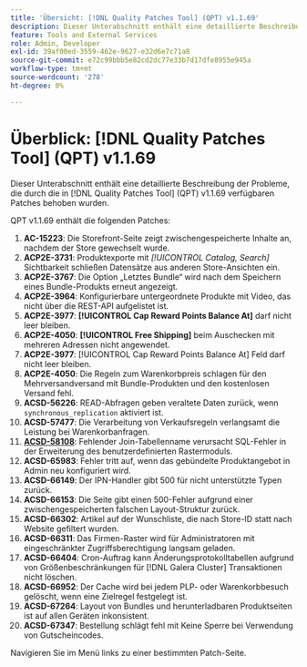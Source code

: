 ```yaml
---
title: 'Übersicht: [!DNL Quality Patches Tool] (QPT) v1.1.69'
description: Dieser Unterabschnitt enthält eine detaillierte Beschreibung der Probleme, die durch die in Version 1.1.69  [!DNL Quality Patches Tool]  Patches behoben wurden.
feature: Tools and External Services
role: Admin, Developer
exl-id: 39af00ed-3559-462e-9627-e32d6e7c71a8
source-git-commit: e72c99bbb5e82cd2dc77e33b7d17dfe8955e945a
workflow-type: tm+mt
source-wordcount: '278'
ht-degree: 0%

---
```


# Überblick: [!DNL Quality Patches Tool] (QPT) v1.1.69

Dieser Unterabschnitt enthält eine detaillierte Beschreibung der Probleme, die durch die in [!DNL Quality Patches Tool] (QPT) v1.1.69 verfügbaren Patches behoben wurden.

QPT v1.1.69 enthält die folgenden Patches:
1. **AC-15223**: Die Storefront-Seite zeigt zwischengespeicherte Inhalte an, nachdem der Store gewechselt wurde.
1. **ACP2E-3731**: Produktexporte mit *[!UICONTROL Catalog, Search]* Sichtbarkeit schließen Datensätze aus anderen Store-Ansichten ein.
1. **ACP2E-3767**: Die Option „Letztes Bundle“ wird nach dem Speichern eines Bundle-Produkts erneut angezeigt.
1. **ACP2E-3964**: Konfigurierbare untergeordnete Produkte mit Video, das nicht über die REST-API aufgelistet ist.
1. **ACP2E-3977**: **[!UICONTROL Cap Reward Points Balance At]** darf nicht leer bleiben.
1. **ACP2E-4050**: **[!UICONTROL Free Shipping]** beim Auschecken mit mehreren Adressen nicht angewendet.
1. **ACP2E-3977**: [!UICONTROL Cap Reward Points Balance At] Feld darf nicht leer bleiben.
1. **ACP2E-4050**: Die Regeln zum Warenkorbpreis schlagen für den Mehrversandversand mit Bundle-Produkten und den kostenlosen Versand fehl.
1. **ACSD-56226**: READ-Abfragen geben veraltete Daten zurück, wenn `synchronous_replication` aktiviert ist.
1. **ACSD-57477**: Die Verarbeitung von Verkaufsregeln verlangsamt die Leistung bei Warenkorbanfragen.
1. **[ACSD-58108](/help/tools/quality-patches-tool/patches-available-in-qpt/v1-1-69/acsd-58108-missing-join-table-name-causes-sql-errors-in-order-grid-custom-module-extension.md)**: Fehlender Join-Tabellenname verursacht SQL-Fehler in der Erweiterung des benutzerdefinierten Rastermoduls.
1. **ACSD-65983**: Fehler tritt auf, wenn das gebündelte Produktangebot in Admin neu konfiguriert wird.
1. **ACSD-66149**: Der IPN-Handler gibt 500 für nicht unterstützte Typen zurück.
1. **ACSD-66153**: Die Seite gibt einen 500-Fehler aufgrund einer zwischengespeicherten falschen Layout-Struktur zurück.
1. **ACSD-66302**: Artikel auf der Wunschliste, die nach Store-ID statt nach Website gefiltert wurden.
1. **ACSD-66311**: Das Firmen-Raster wird für Administratoren mit eingeschränkter Zugriffsberechtigung langsam geladen.
1. **ACSD-66404**: Cron-Auftrag kann Änderungsprotokolltabellen aufgrund von Größenbeschränkungen für [!DNL Galera Cluster] Transaktionen nicht löschen.
1. **ACSD-66952**: Der Cache wird bei jedem PLP- oder Warenkorbbesuch gelöscht, wenn eine Zielregel festgelegt ist.
1. **ACSD-67264**: Layout von Bundles und herunterladbaren Produktseiten ist auf allen Geräten inkonsistent.
1. **ACSD-67347**: Bestellung schlägt fehl mit Keine Sperre bei Verwendung von Gutscheincodes.

Navigieren Sie im Menü links zu einer bestimmten Patch-Seite.
